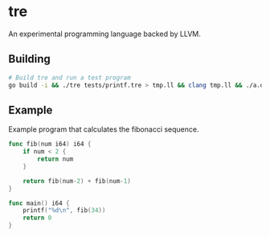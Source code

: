 # tre

An experimental programming language backed by LLVM.

## Building 

```bash
# Build tre and run a test program
go build -i && ./tre tests/printf.tre > tmp.ll && clang tmp.ll && ./a.out
```

## Example

Example program that calculates the fibonacci sequence.

```go
func fib(num i64) i64 {
    if num < 2 {
        return num
    }

    return fib(num-2) + fib(num-1)
}

func main() i64 {
    printf("%d\n", fib(34))
    return 0
}
```
